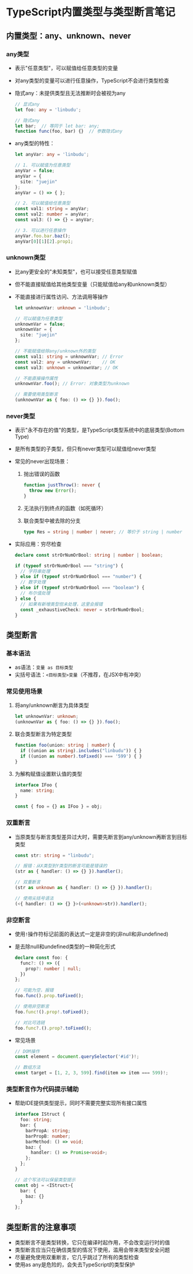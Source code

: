 # TypeScript内置类型与类型断言笔记

## 内置类型：any、unknown、never

### any类型

- 表示"任意类型"，可以赋值给任意类型的变量
- 对any类型的变量可以进行任意操作，TypeScript不会进行类型检查
- 隐式any：未提供类型且无法推断时会被视为any

  ```typescript
  // 显式any
  let foo: any = 'linbudu';
  
  // 隐式any
  let bar;  // 等同于 let bar: any;
  function func(foo, bar) {}  // 参数隐式any
  ```

- any类型的特性：

  ```typescript
  let anyVar: any = 'linbudu';
  
  // 1. 可以赋值为任意类型
  anyVar = false;
  anyVar = {
    site: "juejin"
  };
  anyVar = () => { };
  
  // 2. 可以赋值给任意类型
  const val1: string = anyVar;
  const val2: number = anyVar;
  const val3: () => {} = anyVar;
  
  // 3. 可以进行任意操作
  anyVar.foo.bar.baz();
  anyVar[0][1][2].prop1;
  ```

### unknown类型

- 比any更安全的"未知类型"，也可以接受任意类型赋值
- 但不能直接赋值给其他类型变量（只能赋值给any和unknown类型）
- 不能直接进行属性访问、方法调用等操作

  ```typescript
  let unknownVar: unknown = 'linbudu';
  
  // 可以赋值为任意类型
  unknownVar = false;
  unknownVar = {
    site: "juejin"
  };
  
  // 不能赋值给除any/unknown外的类型
  const val1: string = unknownVar; // Error
  const val2: any = unknownVar;    // OK
  const val3: unknown = unknownVar; // OK
  
  // 不能直接操作属性
  unknownVar.foo(); // Error: 对象类型为unknown
  
  // 需要使用类型断言
  (unknownVar as { foo: () => {} }).foo();
  ```

### never类型

- 表示"永不存在的值"的类型，是TypeScript类型系统中的底层类型(Bottom Type)
- 是所有类型的子类型，但只有never类型可以赋值给never类型
- 常见的never出现场景：
  1. 抛出错误的函数

     ```typescript
     function justThrow(): never {
       throw new Error();
     }
     ```
  
  2. 无法执行到终点的函数（如死循环）
  
  3. 联合类型中被去除的分支

     ```typescript
     type Res = string | number | never; // 等价于 string | number
     ```

- 实际应用：穷尽检查

  ```typescript
  declare const strOrNumOrBool: string | number | boolean;
  
  if (typeof strOrNumOrBool === "string") {
    // 字符串处理
  } else if (typeof strOrNumOrBool === "number") {
    // 数字处理
  } else if (typeof strOrNumOrBool === "boolean") {
    // 布尔值处理
  } else {
    // 如果有新增类型但未处理，这里会报错
    const _exhaustiveCheck: never = strOrNumOrBool;
  }
  ```

## 类型断言

### 基本语法

- as语法：`变量 as 目标类型`
- 尖括号语法：`<目标类型>变量`（不推荐，在JSX中有冲突）

### 常见使用场景

1. 将any/unknown断言为具体类型

   ```typescript
   let unknownVar: unknown;
   (unknownVar as { foo: () => {} }).foo();
   ```

2. 联合类型断言为特定类型

   ```typescript
   function foo(union: string | number) {
     if ((union as string).includes("linbudu")) { }
     if ((union as number).toFixed() === '599') { }
   }
   ```

3. 为解构赋值设置默认值的类型

   ```typescript
   interface IFoo {
     name: string;
   }
   
   const { foo = {} as IFoo } = obj;
   ```

### 双重断言

- 当原类型与断言类型差异过大时，需要先断言到any/unknown再断言到目标类型

  ```typescript
  const str: string = "linbudu";
  
  // 报错：从X类型到Y类型的断言可能是错误的
  (str as { handler: () => {} }).handler();
  
  // 双重断言
  (str as unknown as { handler: () => {} }).handler();
  
  // 使用尖括号语法
  (<{ handler: () => {} }>(<unknown>str)).handler();
  ```

### 非空断言

- 使用`!`操作符标记前面的表达式一定是非空的(非null和非undefined)
- 是去除null和undefined类型的一种简化形式

  ```typescript
  declare const foo: {
    func?: () => ({
      prop?: number | null;
    })
  };
  
  // 可能为空，报错
  foo.func().prop.toFixed();
  
  // 使用非空断言
  foo.func!().prop!.toFixed();
  
  // 对比可选链
  foo.func?.().prop?.toFixed();
  ```

- 常见场景

  ```typescript
  // DOM操作
  const element = document.querySelector('#id')!;
  
  // 数组方法
  const target = [1, 2, 3, 599].find(item => item === 599)!;
  ```

### 类型断言作为代码提示辅助

- 帮助IDE提供类型提示，同时不需要完整实现所有接口属性

  ```typescript
  interface IStruct {
    foo: string;
    bar: {
      barPropA: string;
      barPropB: number;
      barMethod: () => void;
      baz: {
        handler: () => Promise<void>;
      };
    };
  }
  
  // 这个写法可以保留类型提示
  const obj = <IStruct>{
    bar: {
      baz: {}
    }
  };
  ```

## 类型断言的注意事项

- 类型断言不是类型转换，它只在编译时起作用，不会改变运行时的值
- 类型断言应当只在确信类型的情况下使用，滥用会带来类型安全问题
- 尽量避免使用双重断言，它几乎跳过了所有的类型检查
- 使用as any是危险的，会失去TypeScript的类型保护
